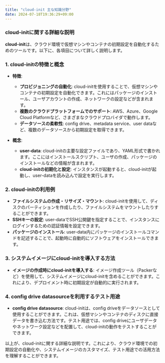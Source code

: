 ```yaml
---
title: "cloud-init 主な知識分野"
date: 2024-07-18T19:36:29+09:00
---
```


### cloud-initに関する詳細な説明

**cloud-init**は、クラウド環境で仮想マシンやコンテナの初期設定を自動化するためのツールです。以下に、各項目について詳しく説明します。

### 1. cloud-initの特徴と概念

- **特徴**:
  - **プロビジョニングの自動化**: cloud-initを使用することで、仮想マシンやコンテナの初期設定を自動化できます。これにはパッケージのインストール、ユーザアカウントの作成、ネットワークの設定などが含まれます。
  - **複数のクラウドプラットフォームでのサポート**: AWS、Azure、Google Cloud Platformなど、さまざまなクラウドプロバイダで動作します。
  - **データソースの柔軟性**: config drive、metadata service、user dataなど、複数のデータソースから初期設定を取得できます。

- **概念**:
  - **user-data**: cloud-initの主要な設定ファイルであり、YAML形式で書かれます。ここにはインストールスクリプト、ユーザの作成、パッケージのインストールなどの情報が含まれます。
  - **cloud-initの初期化と設定**: インスタンスが起動すると、cloud-initが起動し、user-dataを読み込んで設定を実行します。

### 2. cloud-initの利用例

- **ファイルシステムの作成・リサイズ・マウント**: cloud-initを使用して、ディスクのパーティションを作成したり、ファイルシステムをマウントしたりすることができます。
- **SSHキーの設定**: user-dataでSSH公開鍵を指定することで、インスタンスにログインするための認証情報を設定できます。
- **パッケージのインストール**: user-data内にパッケージのインストールコマンドを記述することで、起動時に自動的にソフトウェアをインストールできます。

### 3. システムイメージにcloud-initを導入する方法

- **イメージの作成時にcloud-initを導入する**: イメージ作成ツール（Packerなど）を使用して、システムイメージにcloud-initを含めることができます。これにより、デプロイメント時に初期設定が自動的に実行されます。

### 4. config drive datasourceを利用するテスト用途

- **config drive datasource**: cloud-initは、config driveをデータソースとして使用することができます。これは、仮想マシンやコンテナのディスクに直接データを書き込む方法です。テスト用途では、config driveにユーザデータやネットワーク設定などを配置して、cloud-initの動作をテストすることができます。

以上が、cloud-initに関する詳細な説明です。これにより、クラウド環境での初期設定の自動化や、システムイメージのカスタマイズ、テスト用途での活用方法を理解することができます。
